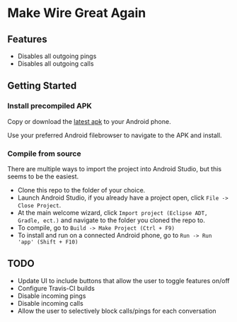 # Make Wire Great Again


## Features
- Disables all outgoing pings
- Disables all outgoing calls


## Getting Started

### Install precompiled APK
Copy or download the [latest apk](https://github.com/b0tchsec/Make-Wire-Great-Again/releases/download/0.1/MakeWireGreatAgain-XposedMod-v0.1.apk) to your Android phone.

Use your preferred Android filebrowser to navigate to the APK and install.

### Compile from source

There are multiple ways to import the project into Android Studio, but this seems to be the easiest.

- Clone this repo to the folder of your choice.
- Launch Android Studio, if you already have a project open, click `File -> Close Project`.
- At the main welcome wizard, click `Import project (Eclipse ADT, Gradle, ect.)` and navigate to the folder you cloned the repo to.
- To compile, go to `Build -> Make Project (Ctrl + F9)`
- To install and run on a connected Android phone, go to `Run -> Run 'app' (Shift + F10)`


## TODO
- Update UI to include buttons that allow the user to toggle features on/off
- Configure Travis-CI builds
- Disable incoming pings
- Disable incoming calls
- Allow the user to selectively block calls/pings for each conversation

